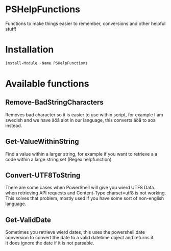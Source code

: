 # PSHelpFunctions
Functions to make things easier to remember, conversions and other helpful stuff!

# Installation
```powershell
Install-Module -Name PSHelpFunctions
```

# Available functions
## Remove-BadStringCharacters
Removes bad character so it is easier to use within script, for example I am swedish and we have äöå alot in our language, this converts äöå to aoa instead.
## Get-ValueWithinString
Find a value within a larger string, for example if you want to retrieve a a code within a large string set (Regex helpfunction)
## Convert-UTF8ToString
There are some cases when PowerShell will give you wierd UTF8 Data when retrieving API requests and Content-Type charset=utf8 is not working.<br>
This solves that problem, mostly used if you have some sort of non-english language.
## Get-ValidDate
Sometimes you retrieve wierd dates, this uses the powershell date conversion to convert the date to a valid datetime object and returns it.<br>
It does ignore the date if it is not parsable.

